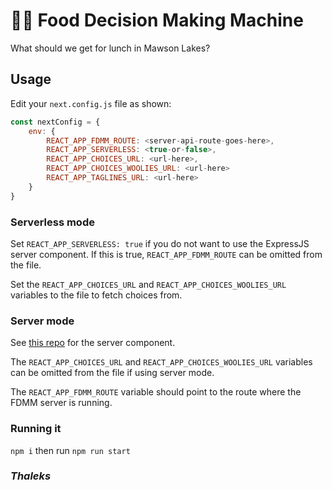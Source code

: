 # 🍔🍟 Food Decision Making Machine

What should we get for lunch in Mawson Lakes?

## Usage

Edit your `next.config.js` file as shown:

```js
const nextConfig = {
    env: {
        REACT_APP_FDMM_ROUTE: <server-api-route-goes-here>,
        REACT_APP_SERVERLESS: <true-or-false>,
        REACT_APP_CHOICES_URL: <url-here>,
        REACT_APP_CHOICES_WOOLIES_URL: <url-here>
        REACT_APP_TAGLINES_URL: <url-here>
    }
}
```

### Serverless mode

Set `REACT_APP_SERVERLESS: true` if you do not want to use the ExpressJS server component.
If this is true, `REACT_APP_FDMM_ROUTE` can be omitted from the file.

Set the `REACT_APP_CHOICES_URL` and `REACT_APP_CHOICES_WOOLIES_URL` variables to the file to fetch choices from.

### Server mode

See [this repo](https://github.com/soda3x/fdmm-server) for the server component.

The `REACT_APP_CHOICES_URL` and `REACT_APP_CHOICES_WOOLIES_URL` variables can be omitted from the file if using server mode.

The `REACT_APP_FDMM_ROUTE` variable should point to the route where the FDMM server is running.

### Running it

`npm i` then run `npm run start`

### _Thaleks_

